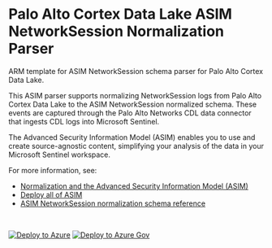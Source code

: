 # Palo Alto Cortex Data Lake ASIM NetworkSession Normalization Parser

ARM template for ASIM NetworkSession schema parser for Palo Alto Cortex Data Lake.

This ASIM parser supports normalizing NetworkSession logs from Palo Alto Cortex Data Lake to the ASIM NetworkSession normalized schema. These events are captured through the Palo Alto Networks CDL data connector that ingests CDL logs into Microsoft Sentinel.


The Advanced Security Information Model (ASIM) enables you to use and create source-agnostic content, simplifying your analysis of the data in your Microsoft Sentinel workspace.

For more information, see:

- [Normalization and the Advanced Security Information Model (ASIM)](https://aka.ms/AboutASIM)
- [Deploy all of ASIM](https://aka.ms/DeployASIM)
- [ASIM NetworkSession normalization schema reference](https://aka.ms/ASimNetworkSessionDoc)

<br>

[![Deploy to Azure](https://aka.ms/deploytoazurebutton)](https://portal.azure.com/#create/Microsoft.Template/uri/https%3A%2F%2Fraw.githubusercontent.com%2FAzure%2FAzure-Sentinel%2Fmaster%2FParsers%2FASimNetworkSession%2FARM%2FvimNetworkSessionPaloAltoCortexDataLake%2FvimNetworkSessionPaloAltoCortexDataLake.json) [![Deploy to Azure Gov](https://aka.ms/deploytoazuregovbutton)](https://portal.azure.us/#create/Microsoft.Template/uri/https%3A%2F%2Fraw.githubusercontent.com%2FAzure%2FAzure-Sentinel%2Fmaster%2FParsers%2FASimNetworkSession%2FARM%2FvimNetworkSessionPaloAltoCortexDataLake%2FvimNetworkSessionPaloAltoCortexDataLake.json)
